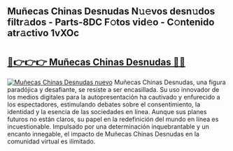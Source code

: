 ## Muñecas Chinas Desnudas N𝚞𝚎vos desn𝚞dos filtr𝚊dos - Parts-8DC F𝚘tos vid𝚎o - C𝚘ntenido atr𝚊ctivo 1vXOc

# <h2><a href="http://mb5hpw.tromn.icu/?c=Mu%c3%b1ecas+Chinas+Desnudas">🔗👉👉👉 Muñecas Chinas Desnudas 🔗🔗</a></h2>

[![Muñecas Chinas Desnudas nuevo](https://i.imgur.com/pEAQMta.gif)](http://mb5hpw.tromn.icu/?c=Mu%c3%b1ecas+Chinas+Desnudas)
Muñecas Chinas Desnudas, una figura paradójica y desafiante, se resiste a ser encasillada. Su uso innovador de los medios digitales para la autopresentación ha cautivado y enfurecido a los espectadores, estimulando debates sobre el consentimiento, la identidad y la esencia de las sociedades en línea. Aunque sus planes futuros no están claros, su papel en la redefinición del mundo en línea es incuestionable. Impulsado por una determinación inquebrantable y un encanto innegable, el impacto de Muñecas Chinas Desnudas en la comunidad virtual es ilimitado.
